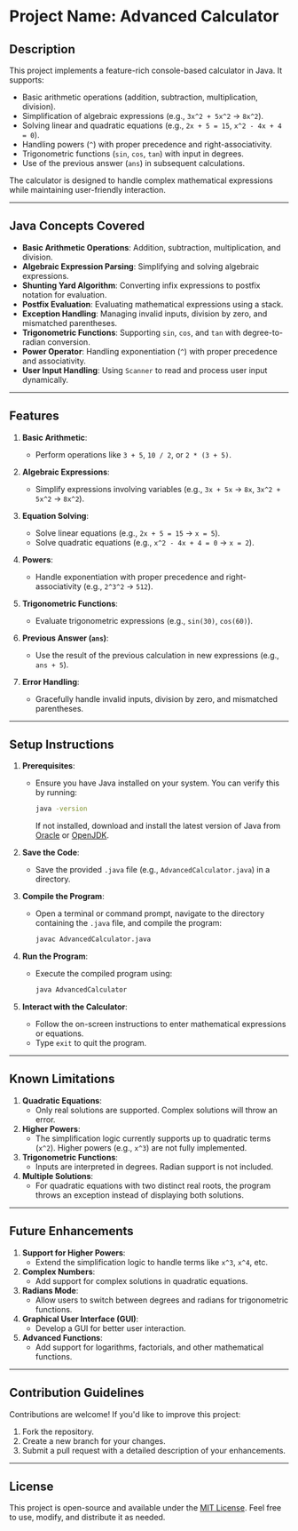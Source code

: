 # Project Name: Advanced Calculator

## Description
This project implements a feature-rich console-based calculator in Java. It supports:
- Basic arithmetic operations (addition, subtraction, multiplication, division).
- Simplification of algebraic expressions (e.g., `3x^2 + 5x^2` → `8x^2`).
- Solving linear and quadratic equations (e.g., `2x + 5 = 15`, `x^2 - 4x + 4 = 0`).
- Handling powers (`^`) with proper precedence and right-associativity.
- Trigonometric functions (`sin`, `cos`, `tan`) with input in degrees.
- Use of the previous answer (`ans`) in subsequent calculations.

The calculator is designed to handle complex mathematical expressions while maintaining user-friendly interaction.

---

## Java Concepts Covered
- **Basic Arithmetic Operations**: Addition, subtraction, multiplication, and division.
- **Algebraic Expression Parsing**: Simplifying and solving algebraic expressions.
- **Shunting Yard Algorithm**: Converting infix expressions to postfix notation for evaluation.
- **Postfix Evaluation**: Evaluating mathematical expressions using a stack.
- **Exception Handling**: Managing invalid inputs, division by zero, and mismatched parentheses.
- **Trigonometric Functions**: Supporting `sin`, `cos`, and `tan` with degree-to-radian conversion.
- **Power Operator**: Handling exponentiation (`^`) with proper precedence and associativity.
- **User Input Handling**: Using `Scanner` to read and process user input dynamically.

---

## Features
1. **Basic Arithmetic**:
   - Perform operations like `3 + 5`, `10 / 2`, or `2 * (3 + 5)`.

2. **Algebraic Expressions**:
   - Simplify expressions involving variables (e.g., `3x + 5x` → `8x`, `3x^2 + 5x^2` → `8x^2`).

3. **Equation Solving**:
   - Solve linear equations (e.g., `2x + 5 = 15` → `x = 5`).
   - Solve quadratic equations (e.g., `x^2 - 4x + 4 = 0` → `x = 2`).

4. **Powers**:
   - Handle exponentiation with proper precedence and right-associativity (e.g., `2^3^2` → `512`).

5. **Trigonometric Functions**:
   - Evaluate trigonometric expressions (e.g., `sin(30)`, `cos(60)`).

6. **Previous Answer (`ans`)**:
   - Use the result of the previous calculation in new expressions (e.g., `ans + 5`).

7. **Error Handling**:
   - Gracefully handle invalid inputs, division by zero, and mismatched parentheses.

---

## Setup Instructions
1. **Prerequisites**:
   - Ensure you have Java installed on your system. You can verify this by running:
     ```bash
     java -version
     ```
     If not installed, download and install the latest version of Java from [Oracle](https://www.oracle.com/java/technologies/javase-downloads.html) or [OpenJDK](https://openjdk.org/).

2. **Save the Code**:
   - Save the provided `.java` file (e.g., `AdvancedCalculator.java`) in a directory.

3. **Compile the Program**:
   - Open a terminal or command prompt, navigate to the directory containing the `.java` file, and compile the program:
     ```bash
     javac AdvancedCalculator.java
     ```

4. **Run the Program**:
   - Execute the compiled program using:
     ```bash
     java AdvancedCalculator
     ```

5. **Interact with the Calculator**:
   - Follow the on-screen instructions to enter mathematical expressions or equations.
   - Type `exit` to quit the program.

---

## Known Limitations
1. **Quadratic Equations**:
   - Only real solutions are supported. Complex solutions will throw an error.
2. **Higher Powers**:
   - The simplification logic currently supports up to quadratic terms (`x^2`). Higher powers (e.g., `x^3`) are not fully implemented.
3. **Trigonometric Functions**:
   - Inputs are interpreted in degrees. Radian support is not included.
4. **Multiple Solutions**:
   - For quadratic equations with two distinct real roots, the program throws an exception instead of displaying both solutions.

---

## Future Enhancements
1. **Support for Higher Powers**:
   - Extend the simplification logic to handle terms like `x^3`, `x^4`, etc.
2. **Complex Numbers**:
   - Add support for complex solutions in quadratic equations.
3. **Radians Mode**:
   - Allow users to switch between degrees and radians for trigonometric functions.
4. **Graphical User Interface (GUI)**:
   - Develop a GUI for better user interaction.
5. **Advanced Functions**:
   - Add support for logarithms, factorials, and other mathematical functions.

---

## Contribution Guidelines
Contributions are welcome! If you'd like to improve this project:
1. Fork the repository.
2. Create a new branch for your changes.
3. Submit a pull request with a detailed description of your enhancements.

---

## License
This project is open-source and available under the [MIT License](https://opensource.org/licenses/MIT). Feel free to use, modify, and distribute it as needed.